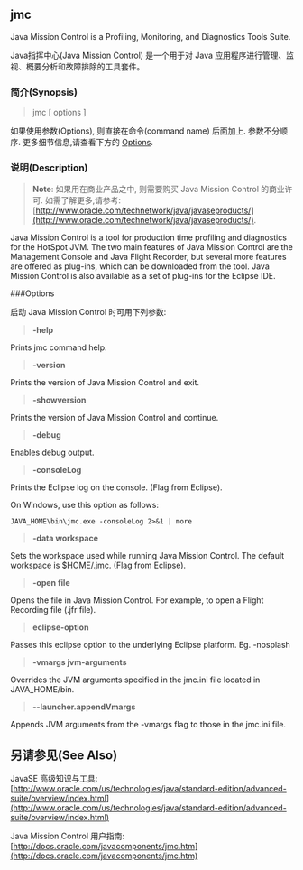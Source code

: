 ## jmc

Java Mission Control is a Profiling, Monitoring, and Diagnostics Tools Suite.

Java指挥中心(Java Mission Control) 是一个用于对 Java 应用程序进行管理、监视、概要分析和故障排除的工具套件。

### 简介(Synopsis)

> jmc [ options ]

如果使用参数(Options), 则直接在命令(command name) 后面加上. 参数不分顺序. 更多细节信息,请查看下方的 [Options](#options).

### 说明(Description)

> **Note**: 如果用在商业产品之中, 则需要购买 Java Mission Control 的商业许可. 如需了解更多,请参考: [http://www.oracle.com/technetwork/java/javaseproducts/](http://www.oracle.com/technetwork/java/javaseproducts/).


Java Mission Control is a tool for production time profiling and diagnostics for the HotSpot JVM. The two main features of Java Mission Control are the Management Console and Java Flight Recorder, but several more features are offered as plug-ins, which can be downloaded from the tool. Java Mission Control is also available as a set of plug-ins for the Eclipse IDE.

###<a name="options">Options</a>

启动 Java Mission Control 时可用下列参数:

>**-help**

Prints jmc command help.

>**-version**

Prints the version of Java Mission Control and exit.

>**-showversion**

Prints the version of Java Mission Control and continue.

>**-debug**

Enables debug output.

>**-consoleLog**

Prints the Eclipse log on the console. (Flag from Eclipse).

On Windows, use this option as follows:

	JAVA_HOME\bin\jmc.exe -consoleLog 2>&1 | more

> **-data workspace**

Sets the workspace used while running Java Mission Control. The default workspace is $HOME/.jmc. (Flag from Eclipse).

>**-open file**

Opens the file in Java Mission Control. For example, to open a Flight Recording file (.jfr file).

>**eclipse-option**

Passes this eclipse option to the underlying Eclipse platform. Eg. -nosplash

>**-vmargs jvm-arguments**

Overrides the JVM arguments specified in the jmc.ini file located in JAVA_HOME/bin.

>**--launcher.appendVmargs**

Appends JVM arguments from the -vmargs flag to those in the jmc.ini file.

## 另请参见(See Also)

JavaSE 高级知识与工具:  [http://www.oracle.com/us/technologies/java/standard-edition/advanced-suite/overview/index.html](http://www.oracle.com/us/technologies/java/standard-edition/advanced-suite/overview/index.html)

Java Mission Control 用户指南: [http://docs.oracle.com/javacomponents/jmc.htm](http://docs.oracle.com/javacomponents/jmc.htm)


